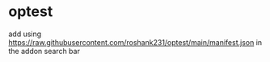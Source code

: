 # optest


add using https://raw.githubusercontent.com/roshank231/optest/main/manifest.json in the addon search bar
